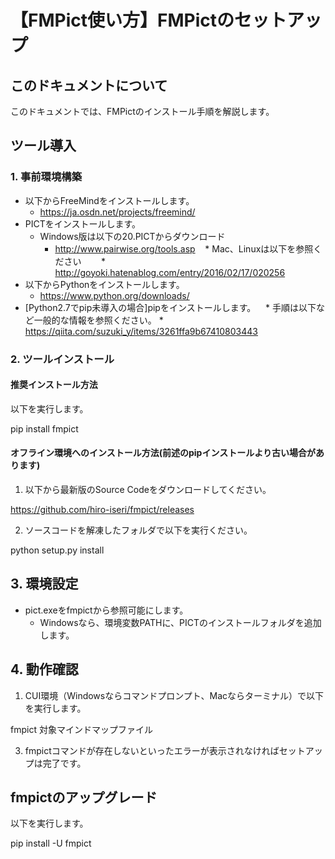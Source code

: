 # 【FMPict使い方】FMPictのセットアップ

## このドキュメントについて

このドキュメントでは、FMPictのインストール手順を解説します。

## ツール導入

### 1. 事前環境構築

* 以下からFreeMindをインストールします。  
    * https://ja.osdn.net/projects/freemind/
* PICTをインストールします。
    * Windows版は以下の20.PICTからダウンロード
        * http://www.pairwise.org/tools.asp
    * Mac、Linuxは以下を参照ください
        * http://goyoki.hatenablog.com/entry/2016/02/17/020256
* 以下からPythonをインストールします。
    * https://www.python.org/downloads/
* [Python2.7でpip未導入の場合]pipをインストールします。
    * 手順は以下など一般的な情報を参照ください。
        * https://qiita.com/suzuki_y/items/3261ffa9b67410803443

### 2. ツールインストール

#### 推奨インストール方法

以下を実行します。

pip install fmpict

#### オフライン環境へのインストール方法(前述のpipインストールより古い場合があります)

1. 以下から最新版のSource Codeをダウンロードしてください。

https://github.com/hiro-iseri/fmpict/releases

2. ソースコードを解凍したフォルダで以下を実行ください。

python setup.py install 

## 3. 環境設定

* pict.exeをfmpictから参照可能にします。
    * Windowsなら、環境変数PATHに、PICTのインストールフォルダを追加します。

## 4. 動作確認

1. CUI環境（Windowsならコマンドプロンプト、Macならターミナル）で以下を実行します。  

fmpict 対象マインドマップファイル

3. fmpictコマンドが存在しないといったエラーが表示されなければセットアップは完了です。

## fmpictのアップグレード

以下を実行します。

pip install -U fmpict
